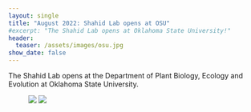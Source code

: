 ```yaml
---
layout: single
title: "August 2022: Shahid Lab opens at OSU"
#excerpt: "The Shahid Lab opens at Oklahoma State University!"
header:
  teaser: /assets/images/osu.jpg
show_date: false
---
```

The Shahid Lab opens at the Department of Plant Biology, Ecology and Evolution at Oklahoma State University.

<figure class="half">
    <a href="/assets/images/osu.jpg"><img src="/assets/images/osu.jpg"></a>
    <a href="/assets/images/OSU-flags.JPG"><img src="/assets/images/OSU-flags.JPG"></a>
</figure>
